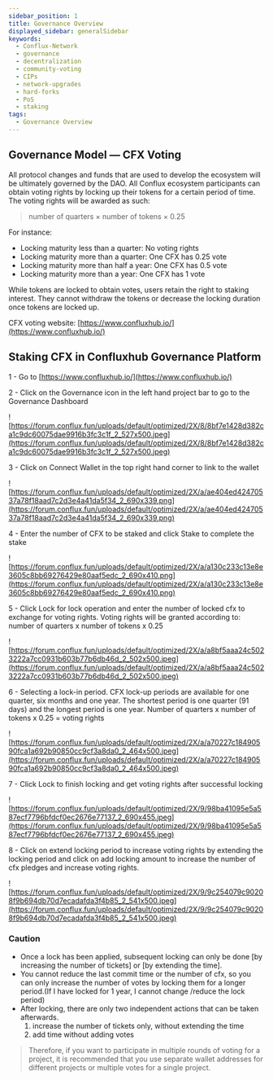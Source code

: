 ```yaml
---
sidebar_position: 1
title: Governance Overview
displayed_sidebar: generalSidebar
keywords:
  - Conflux-Network
  - governance
  - decentralization
  - community-voting
  - CIPs
  - network-upgrades
  - hard-forks
  - PoS
  - staking
tags:
  - Governance Overview
---
```


## **Governance Model — CFX Voting**

All protocol changes and funds that are used to develop the ecosystem will be ultimately governed by the DAO. All Conflux ecosystem participants can obtain voting rights by locking up their tokens for a certain period of time. The voting rights will be awarded as such:

> number of quarters × number of tokens × 0.25

For instance:

- Locking maturity less than a quarter: No voting rights
- Locking maturity more than a quarter: One CFX has 0.25 vote
- Locking maturity more than half a year: One CFX has 0.5 vote
- Locking maturity more than a year: One CFX has 1 vote

While tokens are locked to obtain votes, users retain the right to staking interest. They cannot withdraw the tokens or decrease the locking duration once tokens are locked up.

CFX voting website: [https://www.confluxhub.io/](https://www.confluxhub.io/)

## Staking CFX in Confluxhub Governance Platform

1 - Go to [https://www.confluxhub.io/](https://www.confluxhub.io/)

2 - Click on the Governance icon in the left hand project bar to go to the Governance Dashboard

![https://forum.conflux.fun/uploads/default/optimized/2X/8/8bf7e1428d382ca1c9dc60075dae9916b3fc3c1f_2_527x500.jpeg](https://forum.conflux.fun/uploads/default/optimized/2X/8/8bf7e1428d382ca1c9dc60075dae9916b3fc3c1f_2_527x500.jpeg)

3 - Click on Connect Wallet in the top right hand corner to link to the wallet

![https://forum.conflux.fun/uploads/default/optimized/2X/a/ae404ed42470537a78f18aad7c2d3e4a41da5f34_2_690x339.png](https://forum.conflux.fun/uploads/default/optimized/2X/a/ae404ed42470537a78f18aad7c2d3e4a41da5f34_2_690x339.png)

4 - Enter the number of CFX to be staked and click Stake to complete the stake

![https://forum.conflux.fun/uploads/default/optimized/2X/a/a130c233c13e8e3605c8bb69276429e80aaf5edc_2_690x410.png](https://forum.conflux.fun/uploads/default/optimized/2X/a/a130c233c13e8e3605c8bb69276429e80aaf5edc_2_690x410.png)

5 - Click Lock for lock operation and enter the number of locked cfx to exchange for voting rights. Voting rights will be granted according to: number of quarters x number of tokens x 0.25

![https://forum.conflux.fun/uploads/default/optimized/2X/a/a8bf5aaa24c5023222a7cc0931b603b77b6db46d_2_502x500.jpeg](https://forum.conflux.fun/uploads/default/optimized/2X/a/a8bf5aaa24c5023222a7cc0931b603b77b6db46d_2_502x500.jpeg)

6 - Selecting a lock-in period. CFX lock-up periods are available for one quarter, six months and one year. The shortest period is one quarter (91 days) and the longest period is one year. Number of quarters x number of tokens x 0.25 = voting rights

![https://forum.conflux.fun/uploads/default/optimized/2X/a/a70227c18490590fca1a692b90850cc9cf3a8da0_2_464x500.jpeg](https://forum.conflux.fun/uploads/default/optimized/2X/a/a70227c18490590fca1a692b90850cc9cf3a8da0_2_464x500.jpeg)

7 - Click Lock to finish locking and get voting rights after successful locking

![https://forum.conflux.fun/uploads/default/optimized/2X/9/98ba41095e5a587ecf7796bfdcf0ec2676e77137_2_690x455.jpeg](https://forum.conflux.fun/uploads/default/optimized/2X/9/98ba41095e5a587ecf7796bfdcf0ec2676e77137_2_690x455.jpeg)

8 - Click on extend locking period to increase voting rights by extending the locking period and click on add locking amount to increase the number of cfx pledges and increase voting rights.

![https://forum.conflux.fun/uploads/default/optimized/2X/9/9c254079c90208f9b694db70d7ecadafda3f4b85_2_541x500.jpeg](https://forum.conflux.fun/uploads/default/optimized/2X/9/9c254079c90208f9b694db70d7ecadafda3f4b85_2_541x500.jpeg)

### Caution

- Once a lock has been applied, subsequent locking can only be done [by increasing the number of tickets] or [by extending the time].
- You cannot reduce the last commit time or the number of cfx, so you can only increase the number of votes by locking them for a longer period.(If I have locked for 1 year, I cannot change /reduce the lock period)
- After locking, there are only two independent actions that can be taken afterwards.
    1. increase the number of tickets only, without extending the time
    2. add time without adding votes

> Therefore, if you want to participate in multiple rounds of voting for a project, it is recommended that you use separate wallet addresses for different projects or multiple votes for a single project.
